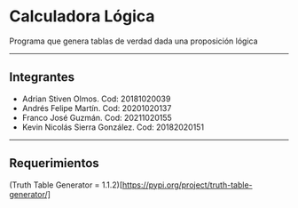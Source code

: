 # Calculadora Lógica

Programa que genera tablas de verdad dada una proposición lógica

---
## Integrantes

- Adrian Stiven Olmos. Cod: 20181020039
- Andrés Felipe Martín. Cod: 20201020137
- Franco José Guzmán. Cod: 20211020155
- Kevin Nicolás Sierra González. Cod: 20182020151

---
## Requerimientos

(Truth Table Generator = 1.1.2)[https://pypi.org/project/truth-table-generator/]
